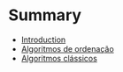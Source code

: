 # Summary

* [Introduction](README.md)
* [Algoritmos de ordenação](algoritmos-de-ordenacao.md)
* [Algoritmos clássicos](algoritmos-classicos.md)

